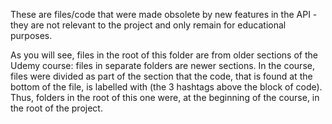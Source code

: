 These are files/code that were made obsolete by new features in the API - they are not relevant to the project and only remain for educational purposes.

As you will see, files in the root of this folder are from older sections of the Udemy course: files in separate folders are newer sections. In the course, files were divided as part of the section that the code, that is found at the bottom of the file, is labelled with (the 3 hashtags above the block of code). Thus, folders in the root of this one were, at the beginning of the course, in the root of the project.
